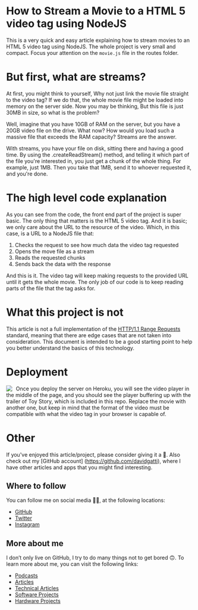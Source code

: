 # How to Stream a Movie to a HTML 5 video tag using NodeJS

This is a very quick and easy article explaining how to stream movies to an HTML 5 video tag using NodeJS. The whole project is very small and compact. Focus your attention on the `movie.js` file in the routes folder.

# But first, what are streams?

At first, you might think to yourself, Why not just link the movie file straight to the video tag? If we do that, the whole movie file might be loaded into memory on the server side. Now you may be thinking, But this file is just 30MB in size, so what is the problem?

Well, imagine that you have 10GB of RAM on the server, but you have a 20GB video file on the drive. What now? How would you load such a massive file that exceeds the RAM capacity? Streams are the answer.

With streams, you have your file on disk, sitting there and having a good time. By using the .createReadStream() method, and telling it which part of the file you're interested in, you just get a chunk of the whole thing. For example, just 1MB. Then you take that 1MB, send it to whoever requested it, and you're done.

# The high level code explanation

As you can see from the code, the front end part of the project is super basic. The only thing that matters is the HTML 5 video tag. And it is basic; we only care about the URL to the resource of the video. Which, in this case, is a URL to a NodeJS file that:

1. Checks the request to see how much data the video tag requested
1. Opens the move file as a stream
1. Reads the requested chunks
1. Sends back the data with the response

And this is it. The video tag will keep making requests to the provided URL until it gets the whole movie. The only job of our code is to keep reading parts of the file that the tag asks for.

# What this project is not

This article is not a full implementation of the [HTTP/1.1 Range Requests](http://svn.tools.ietf.org/svn/wg/httpbis/specs/rfc7233.html#range.units.other) standard, meaning that there are edge cases that are not taken into consideration. This document is intended to be a good starting point to help you better understand the basics of this technology.

# Deployment

<a href="https://heroku.com/deploy?template=https://github.com/davidgatti/How-to-Stream-Movies-using-NodeJS" target="_blank">
<img align="left" style="float: left; margin: 0 10px 0 0;" src="https://www.herokucdn.com/deploy/button.svg"></a>

Once you deploy the server on Heroku, you will see the video player in the middle of the page, and you should see the player buffering up with the trailer of Toy Story, which is included in this repo. Replace the movie with another one, but keep in mind that the format of the video must be compatible with what the video tag in your browser is capable of.

# Other

If you've enjoyed this article/project, please consider giving it a 🌟. Also check out my [GitHub account] (https://github.com/davidgatti), where I have other articles and apps that you might find interesting.

## Where to follow

You can follow me on social media 🐙😇, at the following locations:

- [GitHub](https://github.com/davidgatti)
- [Twitter](https://twitter.com/dawidgatti)
- [Instagram](https://www.instagram.com/gattidavid/)

## More about me

I don’t only live on GitHub, I try to do many things not to get bored 🙃. To learn more about me, you can visit the following links:

- [Podcasts](http://david.gatti.pl/podcasts)
- [Articles](http://david.gatti.pl/articles)
- [Technical Articles](http://david.gatti.pl/technical_articles)
- [Software Projects](http://david.gatti.pl/software_projects)
- [Hardware Projects](http://david.gatti.pl/hardware_projects)
